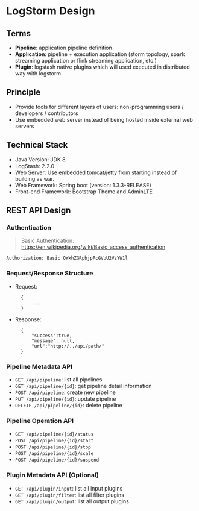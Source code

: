 # LogStorm Design

## Terms
* __Pipeline__: application pipeline definition
* __Application__: pipeline + execution application (storm topology, spark streaming application or flink streaming application, etc.)
* __Plugin__: logstash native plugins which will used executed in distributed way with logstorm

## Principle
* Provide tools for different layers of users: non-programming users / developers / contributors
* Use embedded web server instead of being hosted inside external web servers

## Technical Stack
* Java Version: JDK 8
* LogStash: 2.2.0
* Web Server: Use embedded tomcat/jetty from starting instead of building as war.
* Web Framework: Spring boot (version: 1.3.3-RELEASE)
* Front-end Framework: Bootstrap Theme and AdminLTE

## REST API Design

### Authentication
> Basic Authentication: https://en.wikipedia.org/wiki/Basic_access_authentication
	
	Authorization: Basic QWxhZGRpbjpPcGVuU2VzYW1l
        	
### Request/Response Structure
* Request:
	
	    {
		    ...
	    }

* Response:
	
	    {
		    "success":true,
		    "message": null,
		    "url":"http://../api/path/"
	    }

### Pipeline Metadata API
* `GET /api/pipeline`: list all pipelines
* `GET /api/pipeline/{id}`: get pipeline detail information
* `POST /api/pipeline`: create new pipeline 
* `PUT /api/pipeline/{id}`: update pipeline
* `DELETE /api/pipeline/{id}`: delete pipeline

### Pipeline Operation API
* `GET /api/pipeline/{id}/status`
* `POST /api/pipeline/{id}/start`
* `POST /api/pipeline/{id}/stop`
* `POST /api/pipeline/{id}/scale`
* `POST /api/pipeline/{id}/suspend`

### Plugin Metadata API (Optional)
* `GET /api/plugin/input`: list all input plugins
* `GET /api/plugin/filter`: list all filter plugins
* `GET /api/plugin/output`: list all output plugins
